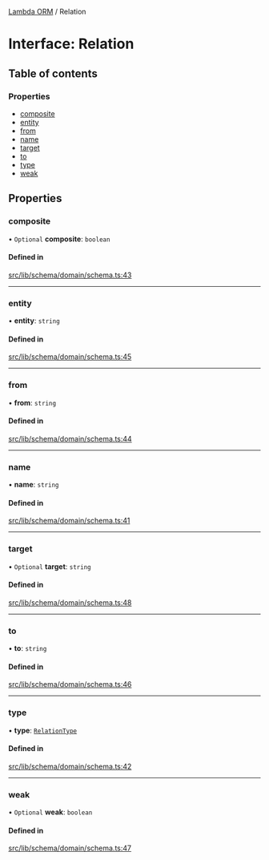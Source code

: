[Lambda ORM](../README.md) / Relation

# Interface: Relation

## Table of contents

### Properties

- [composite](Relation.md#composite)
- [entity](Relation.md#entity)
- [from](Relation.md#from)
- [name](Relation.md#name)
- [target](Relation.md#target)
- [to](Relation.md#to)
- [type](Relation.md#type)
- [weak](Relation.md#weak)

## Properties

### composite

• `Optional` **composite**: `boolean`

#### Defined in

[src/lib/schema/domain/schema.ts:43](https://github.com/lambda-orm/lambdaorm-base/blob/6519a36bb90ceba6741ed0abf1b5c31fac3d7d67/src/lib/schema/domain/schema.ts#L43)

___

### entity

• **entity**: `string`

#### Defined in

[src/lib/schema/domain/schema.ts:45](https://github.com/lambda-orm/lambdaorm-base/blob/6519a36bb90ceba6741ed0abf1b5c31fac3d7d67/src/lib/schema/domain/schema.ts#L45)

___

### from

• **from**: `string`

#### Defined in

[src/lib/schema/domain/schema.ts:44](https://github.com/lambda-orm/lambdaorm-base/blob/6519a36bb90ceba6741ed0abf1b5c31fac3d7d67/src/lib/schema/domain/schema.ts#L44)

___

### name

• **name**: `string`

#### Defined in

[src/lib/schema/domain/schema.ts:41](https://github.com/lambda-orm/lambdaorm-base/blob/6519a36bb90ceba6741ed0abf1b5c31fac3d7d67/src/lib/schema/domain/schema.ts#L41)

___

### target

• `Optional` **target**: `string`

#### Defined in

[src/lib/schema/domain/schema.ts:48](https://github.com/lambda-orm/lambdaorm-base/blob/6519a36bb90ceba6741ed0abf1b5c31fac3d7d67/src/lib/schema/domain/schema.ts#L48)

___

### to

• **to**: `string`

#### Defined in

[src/lib/schema/domain/schema.ts:46](https://github.com/lambda-orm/lambdaorm-base/blob/6519a36bb90ceba6741ed0abf1b5c31fac3d7d67/src/lib/schema/domain/schema.ts#L46)

___

### type

• **type**: [`RelationType`](../enums/RelationType.md)

#### Defined in

[src/lib/schema/domain/schema.ts:42](https://github.com/lambda-orm/lambdaorm-base/blob/6519a36bb90ceba6741ed0abf1b5c31fac3d7d67/src/lib/schema/domain/schema.ts#L42)

___

### weak

• `Optional` **weak**: `boolean`

#### Defined in

[src/lib/schema/domain/schema.ts:47](https://github.com/lambda-orm/lambdaorm-base/blob/6519a36bb90ceba6741ed0abf1b5c31fac3d7d67/src/lib/schema/domain/schema.ts#L47)

